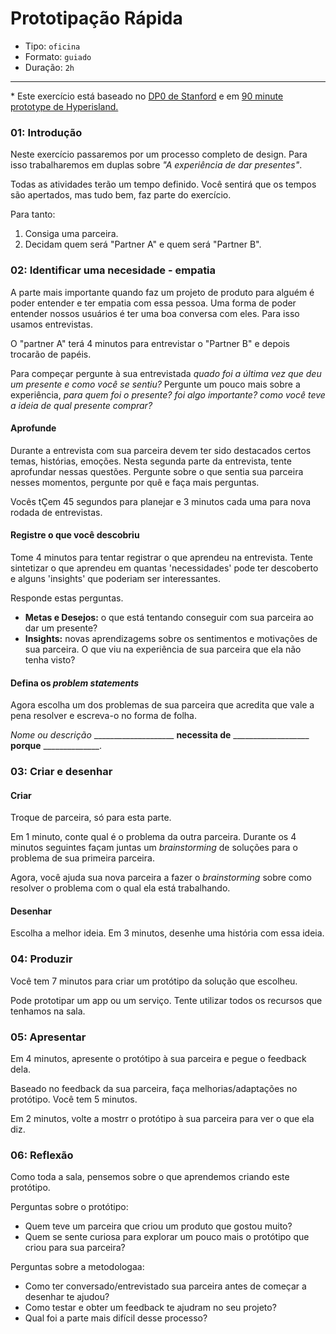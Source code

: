 # Prototipação Rápida

- Tipo: `oficina`
- Formato: `guiado`
- Duração: `2h`

***

\* Este exercício está baseado no [DP0 de Stanford](https://static1.squarespace.com/static/57c6b79629687fde090a0fdd/t/5899326a86e6c0878c6e63f1/1486434929824/crashcourseplaybookfinal3-1-120302015105-phpapp02.pdf) e em [90 minute prototype de Hyperisland.](http://toolbox.hyperisland.com/90-minute-prototypes)

### 01: Introdução

Neste exercício passaremos por um processo completo de design. Para isso trabalharemos em duplas sobre _"A experiência de dar presentes"_.

Todas as atividades terão um tempo definido. Você sentirá que os tempos são apertados, mas tudo bem, faz parte do exercício.

Para tanto:

1. Consiga uma parceira.  
2. Decidam quem será "Partner A" e quem será "Partner B".


### 02: Identificar uma necesidade - empatia

A parte mais importante quando faz um projeto de produto para alguém é poder entender e ter empatia com essa pessoa. Uma forma de poder entender nossos usuários é ter uma boa conversa com eles. Para isso usamos entrevistas.

O "partner A" terá 4 minutos para entrevistar o "Partner B" e depois trocarão de papéis. 

Para compeçar pergunte à sua entrevistada _quado foi a última vez que deu um presente e como você se sentiu?_ Pergunte um pouco mais sobre a experiência, _para quem foi o presente? foi algo importante? como você teve a ideia de qual presente comprar?_

#### Aprofunde

Durante a entrevista com sua parceira devem ter sido destacados certos temas, histórias, emoções. Nesta segunda parte da entrevista, tente aprofundar nessas questões. Pergunte sobre o que sentia sua parceira nesses momentos, pergunte por quê e faça mais perguntas.

Vocês tÇem 45 segundos para planejar e 3 minutos cada uma para nova rodada de entrevistas.

#### Registre o que você descobriu

Tome 4 minutos para tentar registrar o que aprendeu na entrevista. Tente sintetizar o que aprendeu em quantas 'necessidades' pode ter descoberto e alguns 'insights' que poderiam ser interessantes.

Responde estas perguntas.

- **Metas e Desejos:** o que está tentando conseguir com sua parceira ao dar um presente?
- **Insights:** novas aprendizagems sobre os sentimentos e motivações de sua parceira. O que viu na experiência de sua parceira que ela não tenha visto?

#### Defina os *problem statements*

Agora escolha um dos problemas de sua parceira que acredita que vale a pena resolver e escreva-o no forma de folha.

_Nome ou descrição_ ____________________ **necessita de** ___________________ **porque** ______________. 

### 03: Criar e desenhar

#### Criar

Troque de parceira, só para esta parte.

Em 1 minuto, conte qual é o problema da outra parceira. Durante os 4 minutos seguintes façam juntas um *brainstorming* de soluções para o problema de sua primeira parceira.

Agora, você ajuda sua nova parceira a fazer o *brainstorming* sobre como resolver o problema com o qual ela está trabalhando.

#### Desenhar

Escolha a melhor ideia. Em 3 minutos, desenhe uma história com essa ideia.

### 04: Produzir

Você tem 7 minutos para criar um protótipo da solução que escolheu.

Pode prototipar um app ou um serviço. Tente utilizar todos os recursos que tenhamos na sala.

### 05: Apresentar

Em 4 minutos, apresente o protótipo à sua parceira e pegue o feedback dela.

Baseado no feedback da sua parceira, faça melhorias/adaptações no protótipo. Você tem 5 minutos.

Em 2 minutos, volte a mostrr o protótipo à sua parceira para ver o que ela diz.

### 06: Reflexão

Como toda a sala, pensemos sobre o que aprendemos criando este protótipo.

Perguntas sobre o protótipo:

- Quem teve um parceira que criou um produto que gostou muito?
- Quem se sente curiosa para explorar um pouco mais o protótipo que criou para sua parceira?

Perguntas sobre a  metodologaa:

- Como ter conversado/entrevistado sua parceira antes de começar a desenhar te ajudou?
- Como testar e obter um feedback te ajudram no seu projeto?
- Qual foi a parte mais difícil desse processo? 